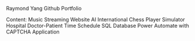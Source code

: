 Raymond Yang Github Portfolio

Content: Music Streaming Website
AI International Chess Player Simulator
Hospital Doctor-Patient Time Schedule SQL Database
Power Automate with CAPTCHA Application
